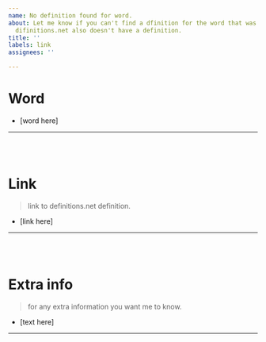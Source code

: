 ```yaml
---
name: No definition found for word.
about: Let me know if you can't find a dfinition for the word that was used or if
  difinitions.net also doesn't have a definition.
title: ''
labels: link
assignees: ''

---
```


# Word
- [word here]
__ __

<br>
<br>

# Link
> link to definitions.net definition.
- [link here]
__ __

<br>
<br>

# Extra info
> for any extra information you want me to know.
- [text here]
__ __
